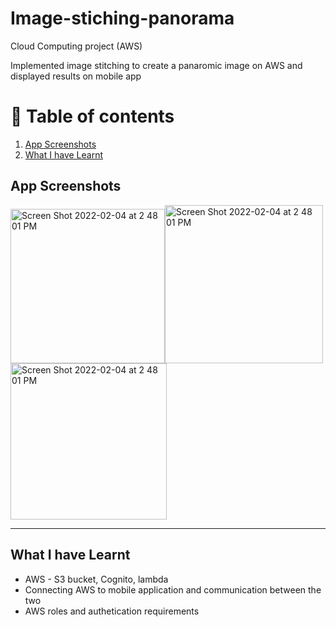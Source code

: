 # Image-stiching-panorama
Cloud Computing project (AWS)

Implemented image stitching to create a panaromic image on AWS and displayed results on mobile app

# 🚩 Table of contents
1. [App Screenshots](#part1)
2. [What I have Learnt](#part2)

## App Screenshots <a name="part1"></a>


<img width="247" alt="Screen Shot 2022-02-04 at 2 48 01 PM" src="https://user-images.githubusercontent.com/82283086/153289186-33701db2-cb5a-4042-92b2-7b5b438ea904.jpg"><img width="253" alt="Screen Shot 2022-02-04 at 2 48 01 PM" src="https://user-images.githubusercontent.com/82283086/153289194-72775705-9f80-4272-9e9a-214c02eb332e.png"><img width="250" alt="Screen Shot 2022-02-04 at 2 48 01 PM" src="https://user-images.githubusercontent.com/82283086/153289190-381a5deb-1a76-4023-a252-f88f23fe9747.png">


___

## What I have Learnt <a name="part2"></a>

* AWS - S3 bucket, Cognito, lambda
* Connecting AWS to mobile application and communication between the two
* AWS roles and authetication requirements
